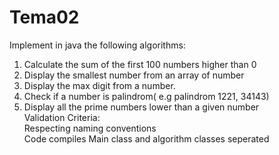 # Tema02
Implement in java the following algorithms: 
1. Calculate the sum of the first 100 numbers higher than 0  
2. Display the smallest number from an array of number  
3. Display the max digit from a number.  
4. Check if a number is palindrom( e.g palindrom 1221, 34143)  
5. Display all the prime numbers lower than a given number    
Validation Criteria:  
Respecting naming conventions  
Code compiles 
Main class and algorithm classes seperated
